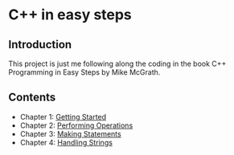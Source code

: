 # C++ in easy steps

## Introduction

This project is just me following along the coding in the book C++ Programming in Easy Steps by Mike McGrath.

## Contents

- Chapter 1: [Getting Started](ch-1/getting-started.md)
- Chapter 2: [Performing Operations](ch-2/performing-operations.md)
- Chapter 3: [Making Statements](ch-3/making-statements.md)
- Chapter 4: [Handling Strings](ch-4/handling-strings.md)